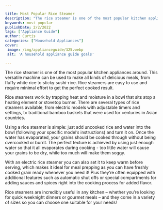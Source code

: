 ```yaml
---

title: Most Popular Rice Steamer
description: "The rice steamer is one of the most popular kitchen appliances around. This versatile machine can be used to make all kinds of del...learn about it in this post"
keywords: most popular
publishDate: 2/2/2022
tags: ["Appliance Guide"]
author: Curtis
categories: ["Household Appliances"]
cover: 
 image: /img/applianceguide/325.webp
 alt: 'A household appliance guide goals'

---
```


The rice steamer is one of the most popular kitchen appliances around. This versatile machine can be used to make all kinds of delicious meals, from fluffy white rice to sticky sushi-rice. Rice steamers are easy to use and require minimal effort to get the perfect cooked result. 

Rice steamers work by trapping heat and moisture in a bowl that sits atop a heating element or stovetop burner. There are several types of rice steamers available, from electric models with adjustable timers and settings, to traditional bamboo baskets that were used for centuries in Asian countries. 

Using a rice steamer is simple: just add uncooked rice and water into the bowl (following your specific model’s instructions) and turn it on. Once the water has evaporated, your grains should be cooked through without being overcooked or burnt. The perfect texture is achieved by using just enough water so that it all evaporates during cooking - too little water will cause your grains to be dry, while too much will make them soggy. 

With an electric rice steamer you can also set it to keep warm before serving, which makes it ideal for meal prepping as you can have freshly cooked grain ready whenever you need it! Plus they’re often equipped with additional features such as automatic shut offs or special compartments for adding sauces and spices right into the cooking process for added flavor. 

Rice steamers are incredibly useful in any kitchen – whether you’re looking for quick weeknight dinners or gourmet meals – and they come in a variety of sizes so you can choose one suitable for your needs!

